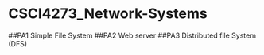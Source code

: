 # CSCI4273_Network-Systems
##PA1 Simple File System
##PA2 Web server
##PA3 Distributed file System (DFS)
